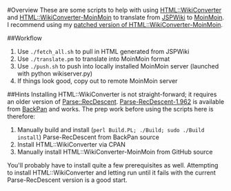 #Overview
These are some scripts to help with using [HTML::WikiConverter](http://search.cpan.org/dist/HTML-WikiConverter/lib/HTML/WikiConverter.pm) and [HTML::WikiConverter-MoinMoin](http://search.cpan.org/~diberri/HTML-WikiConverter-MoinMoin/lib/HTML/WikiConverter/MoinMoin.pm) to translate from [JSPWiki](http://www.jspwiki.org/) to [MoinMoin](http://moinmo.in/). I recommend using my [patched version of HTML::WikiConverter-MoinMoin](https://github.com/lorrin/HTML-WikiConverter-MoinMoin).

##Workflow

1. Use `./fetch_all.sh` to pull in HTML generated from JSPWiki
1. Use `./translate.pm` to translate into MoinMoin format
1. Use `./push.sh` to push into locally installed MoinMoin server (launched with python wikiserver.py)
1. If things look good, copy out to remote MoinMoin server

##Hints
Installing HTML::WikiConverter is not straight-forward; it requires an older version of [Parse::RecDescent](http://search.cpan.org/~dconway/Parse-RecDescent/lib/Parse/RecDescent.pm). [Parse-RecDescent-1.962](http://backpan.perl.org/authors/id/D/DC/DCONWAY/Parse-RecDescent-1.962.0.tar.gz) is available from [BackPan](http://backpan.perl.org/) and works. The prep work before using the scripts here is therefore:

1. Manually build and install (`perl Build.PL; ./Build; sudo ./Build install`) Parse-RecDescent from BackPan source
1. Install HTML::WikiConverter via CPAN
1. Manually install HTML::WikiConverter-MoinMoin from GitHub source

You'll probably have to install quite a few prerequisites as well. Attempting to install HTML::WikiConverter and letting run until it fails with the current Parse-RecDescent version is a good start.
